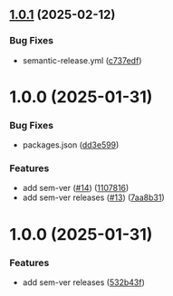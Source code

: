 ## [1.0.1](https://github.com/uorocketry/argus/compare/v1.0.0...v1.0.1) (2025-02-12)


### Bug Fixes

* semantic-release.yml ([c737edf](https://github.com/uorocketry/argus/commit/c737edf60fcad4b1a22d2d86faf4d9cbdc2d08bf))

# 1.0.0 (2025-01-31)


### Bug Fixes

* packages.json ([dd3e599](https://github.com/uorocketry/argus/commit/dd3e599380abf3c5fc6f7bb02d7c8d008c9edfa5))


### Features

* add sem-ver ([#14](https://github.com/uorocketry/argus/issues/14)) ([1107816](https://github.com/uorocketry/argus/commit/110781649c4a8e62b9f9269b3840c5d15ecad709))
* add sem-ver releases ([#13](https://github.com/uorocketry/argus/issues/13)) ([7aa8b31](https://github.com/uorocketry/argus/commit/7aa8b31513d18e5b90915d265b3918e6cf5d952f))

# 1.0.0 (2025-01-31)


### Features

* add sem-ver releases ([532b43f](https://github.com/NoahSprenger/argus/commit/532b43fb455fc59efa3cfff76a118cde9846cdbb))
